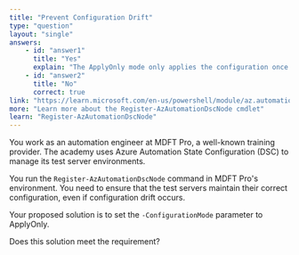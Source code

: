 ```yaml
---
title: "Prevent Configuration Drift"
type: "question"
layout: "single"
answers:
    - id: "answer1"
      title: "Yes"
      explain: "The ApplyOnly mode only applies the configuration once when a node registers or when a new configuration is published. It does not continuously monitor or correct configuration drift."
    - id: "answer2"
      title: "No"
      correct: true
link: "https://learn.microsoft.com/en-us/powershell/module/az.automation/register-azautomationdscnode"
more: "Learn more about the Register-AzAutomationDscNode cmdlet"
learn: "Register-AzAutomationDscNode"
---
```

You work as an automation engineer at MDFT Pro, a well-known training provider. The academy uses Azure Automation State Configuration (DSC) to manage its test server environments.

You run the `Register-AzAutomationDscNode` command in MDFT Pro's environment. You need to ensure that the test servers maintain their correct configuration, even if configuration drift occurs.

Your proposed solution is to set the `-ConfigurationMode` parameter to ApplyOnly.

Does this solution meet the requirement?